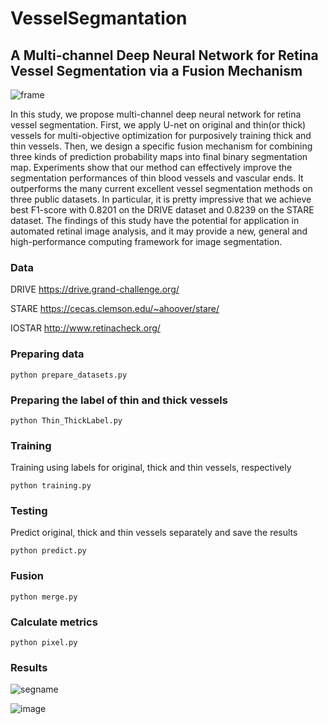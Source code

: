 # VesselSegmantation

## A Multi-channel Deep Neural Network for Retina Vessel Segmentation via a Fusion Mechanism
![frame](https://user-images.githubusercontent.com/93422935/139528410-7a066942-c5c5-4590-91d0-4bda14ef8e07.png)

In this study, we propose multi-channel deep neural network for retina vessel segmentation. First, we apply U-net on original and thin(or thick) vessels for multi-objective optimization for purposively training thick and thin vessels. Then, we design a specific fusion mechanism for combining three kinds of prediction probability maps into final binary segmentation map. Experiments show that our method can effectively improve the segmentation performances of thin blood vessels and vascular ends. It outperforms the many current excellent vessel segmentation methods on three public datasets. In particular, it is pretty impressive that we achieve best F1-score with 0.8201 on the DRIVE dataset and 0.8239 on the STARE dataset. The findings of this study have the potential for application in automated retinal image analysis, and it may provide a new, general and high-performance computing framework for image segmentation.

### Data

DRIVE  https://drive.grand-challenge.org/

STARE https://cecas.clemson.edu/~ahoover/stare/

IOSTAR http://www.retinacheck.org/

### Preparing data

```
python prepare_datasets.py
```

### Preparing the label of thin and thick vessels

```
python Thin_ThickLabel.py
```

### Training

Training using labels for original, thick and thin vessels, respectively

```
python training.py
```

### Testing

Predict original, thick and thin vessels separately and save the results

```
python predict.py
```

### Fusion

```
python merge.py
```

### Calculate metrics

```
python pixel.py
```

### Results

![segname](https://user-images.githubusercontent.com/93422935/139528371-5923290d-0b0f-4ec5-8071-f8065194bcc5.png)<img style="zoom:80%;" />

![image](https://user-images.githubusercontent.com/93422935/139528399-feb5aa93-1f05-496f-bb69-ea0bfbd6836c.png)
